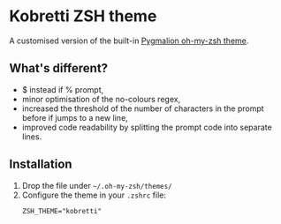 Kobretti ZSH theme
=================

A customised version of the built-in [Pygmalion oh-my-zsh theme](https://github.com/robbyrussell/oh-my-zsh/blob/master/themes/pygmalion.zsh-theme).

What's different?
-----------------

- $ instead if % prompt,
- minor optimisation of the no-colours regex,
- increased the threshold of the number of characters in the prompt before  if jumps to a new line,
- improved code readability by splitting the prompt code into separate lines.

Installation
------------

1. Drop the file under `~/.oh-my-zsh/themes/`
2. Configure the theme in your `.zshrc` file:
    ```
    ZSH_THEME="kobretti"
    ```
